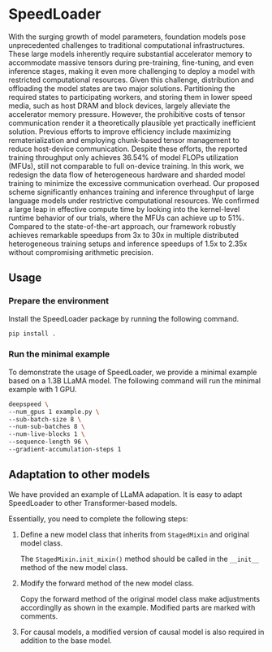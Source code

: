 # SpeedLoader
With the surging growth of model parameters, foundation models pose unprecedented challenges to traditional computational infrastructures. These large models inherently require substantial accelerator memory to accommodate massive tensors during pre-training, fine-tuning, and even inference stages, making it even more challenging to deploy a model with restricted computational resources. Given this challenge, distribution and offloading the model states are two major solutions. Partitioning the required states to participating workers, and storing them in lower speed media, such as host DRAM and block devices, largely alleviate the accelerator memory pressure. However, the prohibitive costs of tensor communication render it a theoretically plausible yet practically inefficient solution. Previous efforts to improve efficiency include maximizing rematerialization and employing chunk-based tensor management to reduce host-device communication. Despite these efforts, the reported training throughput only achieves 36.54% of model FLOPs utilization (MFUs), still not comparable to full on-device training. In this work, we redesign the data flow of heterogeneous hardware and sharded model training to minimize the excessive communication overhead. Our proposed scheme significantly enhances training and inference throughput of large language models under restrictive computational resources. We confirmed a large leap in effective compute time by looking into the kernel-level runtime behavior of our trials, where the MFUs can achieve up to 51%. Compared to the state-of-the-art approach, our framework robustly achieves remarkable speedups from 3x to 30x in multiple distributed heterogeneous training setups and inference speedups of 1.5x to 2.35x without compromising arithmetic precision.

## Usage

### Prepare the environment

Install the SpeedLoader package by running the following command.

```bash
pip install .
```

### Run the minimal example

To demonstrate the usage of SpeedLoader, we provide a minimal example based on a 1.3B LLaMA model. The following command will run the minimal example with 1 GPU.

```bash
deepspeed \
--num_gpus 1 example.py \
--sub-batch-size 8 \
--num-sub-batches 8 \
--num-live-blocks 1 \
--sequence-length 96 \
--gradient-accumulation-steps 1
```

## Adaptation to other models

We have provided an example of LLaMA adapation. It is easy to adapt SpeedLoader to other Transformer-based models.

Essentially, you need to complete the following steps:

1. Define a new model class that inherits from `StagedMixin` and original model class.

    The `StagedMixin.init_mixin()` method should be called in the `__init__` method of the new model class.

2. Modify the forward method of the new model class.

    Copy the forward method of the original model class make adjustments accordinglly as shown in the example. Modified parts are marked with comments.

3. For causal models, a modified version of causal model is also required in addition to the base model.
